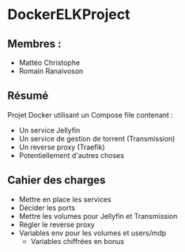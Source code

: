 # DockerELKProject

## Membres :

- Mattéo Christophe
- Romain Ranaivoson

## Résumé

Projet Docker utilisant un Compose file contenant :

- Un service Jellyfin
- Un service de gestion de torrent (Transmission)
- Un reverse proxy (Traefik)
- Potentiellement d'autres choses

## Cahier des charges

- Mettre en place les services
- Décider les ports
- Mettre les volumes pour Jellyfin et Transmission
- Régler le reverse proxy
- Variables env pour les volumes et users/mdp
  - Variables chiffrées en bonus
